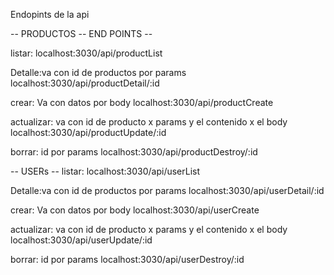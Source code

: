 Endopints de la api

-- PRODUCTOS -- END POINTS --

listar:
localhost:3030/api/productList

Detalle:va con id de productos por params
localhost:3030/api/productDetail/:id


crear: Va con datos por body
localhost:3030/api/productCreate

actualizar: va con id de producto x params y el contenido x el body
localhost:3030/api/productUpdate/:id

borrar: id por params
localhost:3030/api/productDestroy/:id


  -- USERs --
listar:
localhost:3030/api/userList

Detalle:va con id de productos por params
localhost:3030/api/userDetail/:id

crear: Va con datos por body
localhost:3030/api/userCreate

actualizar: va con id de producto x params y el contenido x el body
localhost:3030/api/userUpdate/:id

borrar: id por params
localhost:3030/api/userDestroy/:id